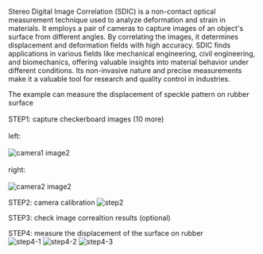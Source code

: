 Stereo Digital Image Correlation (SDIC) is a non-contact optical measurement technique used to analyze deformation and strain in materials. It employs a pair of cameras to capture images of an object's surface from different angles. By correlating the images, it determines displacement and deformation fields with high accuracy. SDIC finds applications in various fields like mechanical engineering, civil engineering, and biomechanics, offering valuable insights into material behavior under different conditions. Its non-invasive nature and precise measurements make it a valuable tool for research and quality control in industries.

The example can measure the displacement of speckle pattern on rubber surface

STEP1: capture checkerboard images (10 more)　　

left:　　

![camera1 image2](https://github.com/Adia0322/Stereo-digital-image-correlation/assets/89566671/f4016d4d-7cb0-4e49-b08b-fdda729ab5be)　　

right:　　

![camera2 image2](https://github.com/Adia0322/Stereo-digital-image-correlation/assets/89566671/9a6a3aaa-752d-4090-aebc-e46d18fc7bf4)　　

STEP2: camera calibration
![step2](https://github.com/Adia0322/Stereo-digital-image-correlation/assets/89566671/b11a0ef2-1789-4eb8-ad4d-472e5f6ff5a9)  

STEP3: check image correaltion results (optional)  

STEP4: measure the displacement of the surface on rubber  
![step4-1](https://github.com/Adia0322/Stereo-digital-image-correlation/assets/89566671/00580237-30d1-4ea6-938d-dc9a342d0589)
![step4-2](https://github.com/Adia0322/Stereo-digital-image-correlation/assets/89566671/28d3743d-f253-4a75-98fe-c38bcbc0a45b)
![step4-3](https://github.com/Adia0322/Stereo-digital-image-correlation/assets/89566671/2aa9bc97-2d30-4b7b-97e8-c984bd76c310)



